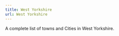 ```yaml
---
title: West Yorkshire
url: West Yorkshire
---
```

A complete list of towns and Cities in West Yorkshire.
